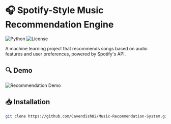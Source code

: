 # 🎧 Spotify-Style Music Recommendation Engine  

![Python](https://img.shields.io/badge/Python-3.8%2B-blue)
![License](https://img.shields.io/badge/License-MIT-green)

A machine learning project that recommends songs based on audio features and user preferences, powered by Spotify's API.  

## 🔍 Demo  
![Recommendation Demo](assets/recommendation_demo.gif)  

## 📥 Installation  
```bash
git clone https://github.com/Cavendish02/Music-Recommendation-System.git

